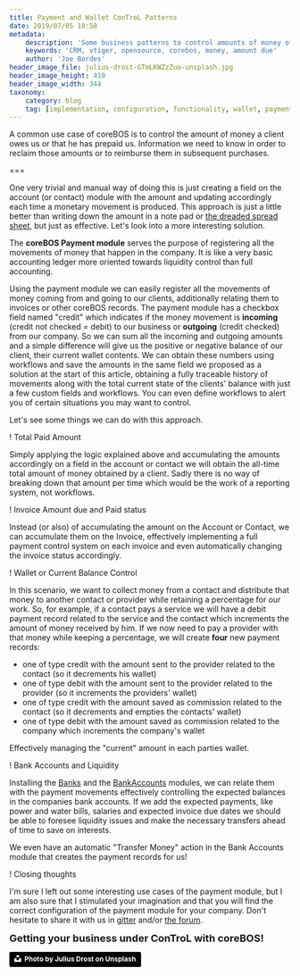 ```yaml
---
title: Payment and Wallet ConTroL Patterns
date: 2019/07/05 18:58
metadata:
    description: 'Some business patterns to control amounts of money of your clients with coreBOS'
    keywords: 'CRM, vtiger, opensource, corebos, money, amount due'
    author: 'Joe Bordes'
header_image_file: julius-drost-GTmLKWZzZuo-unsplash.jpg
header_image_height: 410
header_image_width: 344
taxonomy:
    category: blog
    tag: [implementation, configuration, functionality, wallet, payment]
---
```


A common use case of coreBOS is to control the amount of money a client owes us or that he has prepaid us. Information we need to know in order to reclaim those amounts or to reimburse them in subsequent purchases.

===

One very trivial and manual way of doing this is just creating a field on the account (or contact) module with the amount and updating accordingly each time a monetary movement is produced. This approach is just a little better than writing down the amount in a note pad or [the dreaded spread sheet](https://www.wrike.com/blog/spreadsheets-costing-time-money/), but just as effective. Let's look into a more interesting solution.

The **coreBOS Payment module** serves the purpose of registering all the movements of money that happen in the company. It is like a very basic accounting ledger more oriented towards liquidity control than full accounting.

Using the payment module we can easily register all the movements of money coming from and going to our clients, additionally relating them to invoices or other coreBOS records. The payment module has a checkbox field named "credit" which indicates if the money movement is **incoming** (credit not checked = debit) to our business or **outgoing** (credit checked) from our company. So we can sum all the incoming and outgoing amounts and a simple difference will give us the positive or negative balance of our client, their current wallet contents. We can obtain these numbers using workflows and save the amounts in the same field we proposed as a solution at the start of this article, obtaining a fully traceable history of movements along with the total current state of the clients' balance with just a few custom fields and workflows. You can even define workflows to alert you of certain situations you may want to control.

Let's see some things we can do with this approach.

 ! Total Paid Amount

Simply applying the logic explained above and accumulating the amounts accordingly on a field in the account or contact we will obtain the all-time total amount of money obtained by a client. Sadly there is no way of breaking down that amount per time which would be the work of a reporting system, not workflows.

 ! Invoice Amount due and Paid status

Instead (or also) of accumulating the amount on the Account or Contact, we can accumulate them on the Invoice, effectively implementing a full payment control system on each invoice and even automatically changing the invoice status accordingly.

 ! Wallet or Current Balance Control

In this scenario, we want to collect money from a contact and distribute that money to another contact or provider while retaining a percentage for our work. So, for example, if a contact pays a service we will have a debit payment record related to the service and the contact which increments the amount of money received by him. If we now need to pay a provider with that money while keeping a percentage, we will create **four** new payment records:

 - one of type credit with the amount sent to the provider related to the contact (so it decrements his wallet)
 - one of type debit with the amount sent to the provider related to the provider (so it increments the providers' wallet)
 - one of type credit with the amount saved as commission related to the contact (so it decrements and empties the contacts' wallet)
 - one of type debit with the amount saved as commission related to the company which increments the company's wallet

Effectively managing the "current" amount in each parties wallet.

 ! Bank Accounts and Liquidity

Installing the [Banks](http://corebos.com/documentation/doku.php?id=en:extensions:extensions:bank&noprocess=1) and the [BankAccounts](http://corebos.com/documentation/doku.php?id=en:extensions:extensions:bankaccounts&noprocess=1) modules, we can relate them with the payment movements effectively controlling the expected balances in the companies bank accounts. If we add the expected payments, like power and water bills, salaries and expected invoice due dates we should be able to foresee liquidity issues and make the necessary transfers ahead of time to save on interests.

We even have an automatic "Transfer Money" action in the Bank Accounts module that creates the payment records for us!

 ! Closing thoughts

I'm sure I left out some interesting use cases of the payment module, but I am also sure that I stimulated your imagination and that you will find the correct configuration of the payment module for your company. Don't hesitate to share it with us in [gitter](https://gitter.im/corebos/discuss) and/or [the forum](http://discussions.corebos.org).


**<span style="font-size:large">Getting your business under ConTroL with coreBOS!</span>**

<a style="background-color:black;color:white;text-decoration:none;padding:4px 6px;font-family:-apple-system, BlinkMacSystemFont, &quot;San Francisco&quot;, &quot;Helvetica Neue&quot;, Helvetica, Ubuntu, Roboto, Noto, &quot;Segoe UI&quot;, Arial, sans-serif;font-size:12px;font-weight:bold;line-height:1.2;display:inline-block;border-radius:3px" href="https://unsplash.com/@juliusdrost?utm_medium=referral&amp;utm_campaign=photographer-credit&amp;utm_content=creditBadge" target="_blank" rel="noopener noreferrer" title="Download free do whatever you want high-resolution photos from Julius Drost"><span style="display:inline-block;padding:2px 3px"><svg xmlns="http://www.w3.org/2000/svg" style="height:12px;width:auto;position:relative;vertical-align:middle;top:-2px;fill:white" viewBox="0 0 32 32"><title>unsplash-logo</title><path d="M10 9V0h12v9H10zm12 5h10v18H0V14h10v9h12v-9z"></path></svg></span><span style="display:inline-block;padding:2px 3px">Photo by Julius Drost on Unsplash</span></a>
